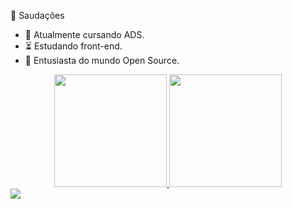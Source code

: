 🖖 Saudações

- 🐌 Atualmente cursando ADS.
- ⏳ Estudando front-end.
- 🐧 Entusiasta do mundo Open Source.

<div align="center">
  <a href="https://github.com/flemery">
  <img height="180em" src="https://github-readme-stats.vercel.app/api?username=flemery&show_icons=true&theme=dark&include_all_commits=true&count_private=true"/>
  <img height="180em" src="https://github-readme-stats.vercel.app/api/top-langs/?username=flemery&layout=compact&langs_count=7&theme=dark"/>
</div>
 
<div> 	
  <a href = "mailto:filipeflemery@gmail.com"><img src="https://img.shields.io/badge/-Gmail-%23333?style=for-the-badge&logo=gmail&logoColor=white" target="_blank"></a>





